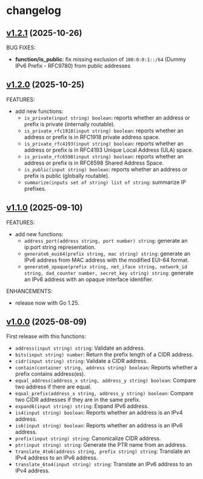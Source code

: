 <!-- markdownlint-disable-file MD013 -->
# changelog

## [v1.2.1](https://github.com/jeremmfr/terraform-provider-ipnetwork/tree/v1.2.1) (2025-10-26)

BUG FIXES:

* **function/is_public**: fix missing exclusion of `100:0:0:1::/64` (Dummy IPv6 Prefix - RFC9780) from public addresses

## [v1.2.0](https://github.com/jeremmfr/terraform-provider-ipnetwork/tree/v1.2.0) (2025-10-25)

FEATURES:

* add new functions:
  * `is_private(input string) boolean`: reports whether an address or prefix is private (internally routable).
  * `is_private_rfc1918(input string) boolean`: reports whether an address or prefix is in RFC1918 private address space.
  * `is_private_rfc4193(input string) boolean`: reports whether an address or prefix is in RFC4193 Unique Local Address (ULA) space.
  * `is_private_rfc6598(input string) boolean`: reports whether an address or prefix is in RFC6598 Shared Address Space.
  * `is_public(input string) boolean`: reports whether an address or prefix is public (globally routable).
  * `summarize(inputs set of string) list of string`: summarize IP prefixes.

## [v1.1.0](https://github.com/jeremmfr/terraform-provider-ipnetwork/tree/v1.1.0) (2025-09-10)

FEATURES:

* add new functions:
  * `address_port(address string, port number) string`: generate an ip:port string representation.
  * `generate6_eui64(prefix string, mac string) string`: generate an IPv6 address from MAC address with the modified EUI-64 format.
  * `generate6_opaque(prefix string, net_iface string, network_id string, dad_counter number, secret_key string) string`: generate an IPv6 address with an opaque interface identifier.

ENHANCEMENTS:

* release now with Go 1.25.

## [v1.0.0](https://github.com/jeremmfr/terraform-provider-ipnetwork/tree/v1.0.0) (2025-08-09)

First release with this functions:

* `address(input string) string`: Validate an address.
* `bits(input string) number`: Return the prefix length of a CIDR address.
* `cidr(input string) string`: Validate a CIDR address.
* `contain(container string, address string) boolean`: Reports whether a prefix contains address(es).
* `equal_address(address_x string, address_y string) boolean`: Compare two address if there are equal.
* `equal_prefix(address_x string, address_y string) boolean`: Compare two CIDR addresses if they are in the same prefix.
* `expand6(input string) string`: Expand IPv6 address.
* `is4(input string) boolean`: Reports whether an address is an IPv4 address.
* `is6(input string) boolean`: Reports whether an address is an IPv6 address.
* `prefix(input string) string`: Canonicalize CIDR address.
* `ptr(input string) string`: Generate the PTR name from an address.
* `translate_4to6(address string, prefix string) string`: Translate an IPv4 address to an IPv6 address.
* `translate_6to4(input string) string`: Translate an IPv6 address to an IPv4 address.

